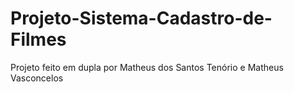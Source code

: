 # Projeto-Sistema-Cadastro-de-Filmes
Projeto feito em dupla por Matheus dos Santos Tenório e Matheus Vasconcelos
